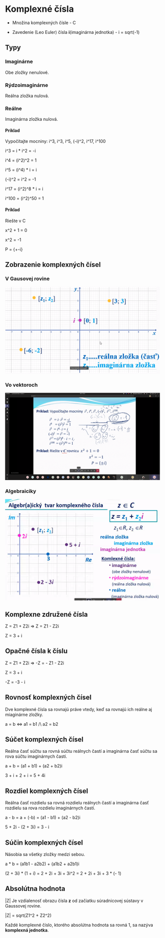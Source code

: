 # Komplexné čísla

- Množina komplexných čísle - C

- Zavedenie (Leo Euler) čísla **i**(imaginárna jednotka) - i = sqrt(-1)

## Typy

### Imaginárne

Obe zložky nenulové.

### Rýdzoimaginárne

Reálna zložka nulová.

### Reálne

Imaginárna zložka nulová.

#### Príklad

Vypočítajte mocniny: i^3, i^3, i^5, (-i)^2, i^17, i^100

i^3 = i * i^2 = -i

i^4 = (i^2)^2 = 1

i^5 = (i^4) * i = i

(-i)^2 = i^2 = -1

i^17 = (i^2)^8 * i = i

i^100 = (i^2)^50 = 1


#### Príklad

Riešte v C

x^2 + 1 = 0

x^2 = -1

P = {+-i}

## Zobrazenie komplexných čísel

### V Gausovej rovine

![gausova rovina](./gausova-rovina.png)

### Vo vektoroch

![vektory](./vektor.png)

### Algebraiciky


![algebraicky](./algebraicky.png)

## Komplexne združené čísla

Z = Z1 + Z2i => Z = Z1 - Z2i

Z = 3 + i


## Opačné čísla k číslu

Z = Z1 + Z2i => -Z = - Z1 - Z2i

Z = 3 + i

-Z = -3 - i

## Rovnosť komplexných čísel

Dve komplexné čísla sa rovnajú práve vtedy, keď sa rovnajú ich reálne aj miaginárne zložky.

a = b <=> a1 = b1 /\ a2 = b2

## Súčet komplexných čísel

Reálna časť súčtu sa rovná súčtu reálnych častí a imaginárna časť súčtu sa rova súčtu imaginárnych častí.

a + b = (a1 + b1) + (a2 + b2)i

3 + i + 2 + i = 5 + 4i

## Rozdiel komplexných čísel

Reálna časť rozdielu sa rovná rozdielu reálnych častí a imaginárna časť rozdielu sa rova rozdielu imaginárnych častí.

a - b = a + (-b) = (a1 - b1) + (a2 - b2)i

5 + 2i - (2 + 3i) = 3 - i

## Súčin komplexných čísel

Násobia sa všetky zložky medzi sebou.

a * b = (a1b1 - a2b2) + (a1b2 + a2b1)i

(2 + 3i) * (1 + i) = 2 + 2i + 3i + 3i^2 = 2 + 2i + 3i + 3 * (- 1)


## Absolútna hodnota

|Z| Je vzdialenosť obrazu čísla **z** od začiatku súradnicovej sústavy v Gaussovej rovine.

|Z| = sqrt(Z1^2 + Z2^2)

Každé komplexné číslo, ktorého absolútna hodnota sa rovná 1, sa nazýva **komplexná jednotka**.

